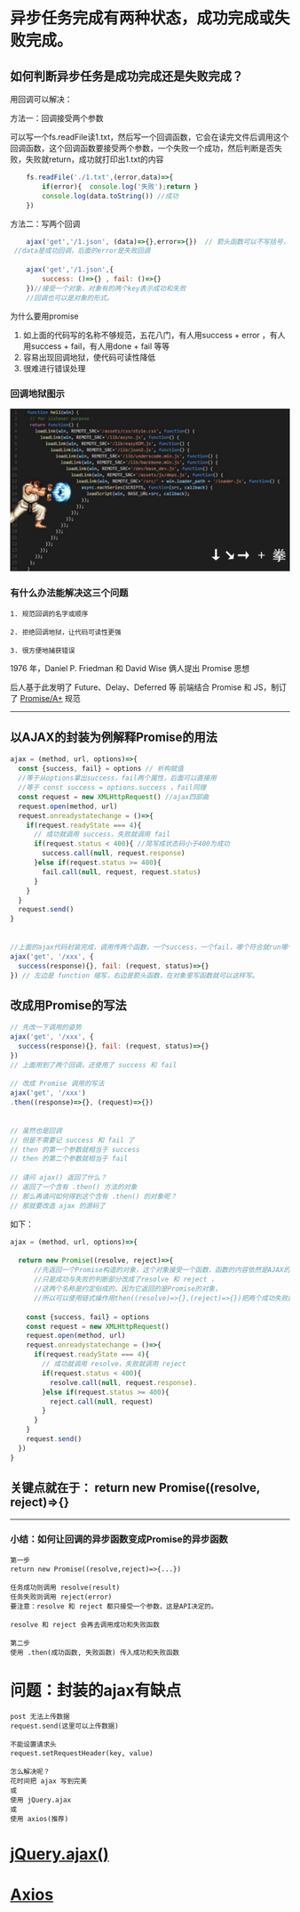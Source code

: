 # 异步任务完成有两种状态，成功完成或失败完成。
## 如何判断异步任务是成功完成还是失败完成？

用回调可以解决：

方法一：回调接受两个参数

可以写一个fs.readFile读1.txt，然后写一个回调函数，它会在读完文件后调用这个回调函数，这个回调函数要接受两个参数，一个失败一个成功，然后判断是否失败，失败就return，成功就打印出1.txt的内容
```js
    fs.readFile('./1.txt',(error,data)=>{
        if(error){  console.log('失败');return }
        console.log(data.toString()) //成功
    })
```
方法二：写两个回调

```js
    ajax('get','/1.json', (data)=>{},error=>{})  // 箭头函数可以不写括号，error=>{} === (error)=>{}
 //data是成功回调，后面的error是失败回调

    ajax('get','/1.json',{
        success: ()=>{} , fail: ()=>{}
    })//接受一个对象，对象有的两个key表示成功和失败
    //回调也可以是对象的形式。
```





为什么要用promise
1. 如上面的代码写的名称不够规范，五花八门，有人用success + error ，有人用success + fail，有人用done + fail 等等
2. 容易出现回调地狱，使代码可读性降低
3. 很难进行错误处理

### 回调地狱图示
![回调地狱](/posts/2022/6/2/回调地狱.png)


### 有什么办法能解决这三个问题
```
1. 规范回调的名字或顺序

2. 拒绝回调地狱，让代码可读性更强

3. 很方便地捕获错误
```

1976 年，Daniel P. Friedman 和 David Wise
俩人提出 Promise 思想


后人基于此发明了 Future、Delay、Deferred 等
前端结合 Promise 和 JS，制订了 [Promise/A+](https://www.ituring.com.cn/article/66566) 规范

--------------------------

## 以AJAX的封装为例解释Promise的用法

```js
ajax = (method, url, options)=>{
  const {success, fail} = options // 析构赋值
  //等于从options拿出success，fail两个属性，后面可以直接用
  //等于 const success = options.success ，fail同理 
  const request = new XMLHttpRequest() //ajax四部曲
  request.open(method, url)
  request.onreadystatechange = ()=>{
    if(request.readyState === 4){
      // 成功就调用 success，失败就调用 fail
      if(request.status < 400){ //简写成状态码小于400为成功
        success.call(null, request.response)
      }else if(request.status >= 400){
        fail.call(null, request, request.status)
      }
    }
  }
  request.send()
}


//上面的ajax代码封装完成，调用传两个函数，一个success，一个fail，哪个符合就run哪个
ajax('get', '/xxx', { 
  success(response){}, fail: (request, status)=>{} 
}) // 左边是 function 缩写，右边是箭头函数，在对象里写函数就可以这样写。

```

## 改成用Promise的写法

```js
// 先改一下调用的姿势
ajax('get', '/xxx', { 
  success(response){}, fail: (request, status)=>{} 
})
// 上面用到了两个回调，还使用了 success 和 fail

// 改成 Promise 调用的写法
ajax('get', '/xxx')
.then((response)=>{}, (request)=>{})
  

// 虽然也是回调
// 但是不需要记 success 和 fail 了
// then 的第一个参数就相当于 success
// then 的第二个参数就相当于 fail

// 请问 ajax() 返回了什么？
// 返回了一个含有 .then() 方法的对象
// 那么再请问如何得到这个含有 .then() 的对象呢？
// 那就要改造 ajax 的源码了
```
如下：

```js
ajax = (method, url, options)=>{

  return new Promise((resolve, reject)=>{
      //先返回一个Promise构造的对象，这个对象接受一个函数，函数的内容依然是AJAX的四部曲，
      //只是成功与失败的判断部分改成了resolve 和 reject ，
      //这两个名称是约定俗成的，因为它返回的是Promise的对象，
      //所以可以使用链式操作用then((resolve)=>{},(reject)=>{})把两个成功失败函数传进去使用。
    
    const {success, fail} = options
    const request = new XMLHttpRequest()
    request.open(method, url)
    request.onreadystatechange = ()=>{
      if(request.readyState === 4){
        // 成功就调用 resolve，失败就调用 reject
        if(request.status < 400){
          resolve.call(null, request.response).
        }else if(request.status >= 400){
          reject.call(null, request)
        }
      }
    }
    request.send()
  })
}

```

## 关键点就在于：  return new Promise((resolve, reject)=>{}
-----------
### 小结：如何让回调的异步函数变成Promise的异步函数

```
第一步
return new Promise((resolve,reject)=>{...})

任务成功则调用 resolve(result) 
任务失败则调用 reject(error)
要注意：resolve 和 reject 都只接受一个参数，这是API决定的。

resolve 和 reject 会再去调用成功和失败函数

第二步
使用 .then(成功函数, 失败函数) 传入成功和失败函数
```


# 问题：封装的ajax有缺点
```
post 无法上传数据
request.send(这里可以上传数据)

不能设置请求头
request.setRequestHeader(key, value)

怎么解决呢？
花时间把 ajax 写到完美
或
使用 jQuery.ajax
或
使用 axios(推荐)
```


# [jQuery.ajax()](https://www.jquery123.com/jQuery.ajax/)


# [Axios](https://juejin.cn/post/6844903569745788941)

